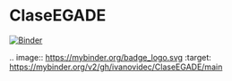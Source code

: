 # ClaseEGADE
[![Binder](https://mybinder.org/badge_logo.svg)](https://mybinder.org/v2/gh/ivanovidec/ClaseEGADE/main)

.. image:: https://mybinder.org/badge_logo.svg
 :target: https://mybinder.org/v2/gh/ivanovidec/ClaseEGADE/main
